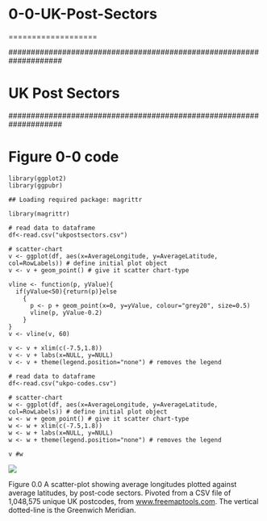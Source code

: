 # 0-0-UK-Post-Sectors
===================

#################################################################### 

UK Post Sectors
===============

#################################################################### 

Figure 0-0 code
===============

    library(ggplot2)
    library(ggpubr)

    ## Loading required package: magrittr

    library(magrittr)

    # read data to dataframe
    df<-read.csv("ukpostsectors.csv") 

    # scatter-chart
    v <- ggplot(df, aes(x=AverageLongitude, y=AverageLatitude, col=RowLabels)) # define initial plot object
    v <- v + geom_point() # give it scatter chart-type

    vline <- function(p, yValue){
      if(yValue<50){return(p)}else
        {
          p <- p + geom_point(x=0, y=yValue, colour="grey20", size=0.5)
          vline(p, yValue-0.2)
        }
    }
    v <- vline(v, 60)

    v <- v + xlim(c(-7.5,1.8))
    v <- v + labs(x=NULL, y=NULL)
    v <- v + theme(legend.position="none") # removes the legend

    # read data to dataframe
    df<-read.csv("ukpo-codes.csv") 

    # scatter-chart
    w <- ggplot(df, aes(x=AverageLongitude, y=AverageLatitude, col=RowLabels)) # define initial plot object
    w <- w + geom_point() # give it scatter chart-type
    w <- w + xlim(c(-7.5,1.8))
    w <- w + labs(x=NULL, y=NULL)
    w <- w + theme(legend.position="none") # removes the legend

    v #w

<img src="0-0_UK_Post_Sectors_files/0-0 UK Post Sectors-1.png" style="display: block; margin: auto auto auto 0;" />

Figure 0.0 A scatter-plot showing average longitudes plotted against
average latitudes, by post-code sectors. Pivoted from a CSV file of
1,048,575 unique UK postcodes, from www.freemaptools.com. The vertical
dotted-line is the Greenwich Meridian.
